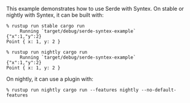 This example demonstrates how to use Serde with Syntex. On stable or nightly
with Syntex, it can be built with:

```
% rustup run stable cargo run
     Running `target/debug/serde-syntex-example`
{"x":1,"y":2}
Point { x: 1, y: 2 }

% rustup run nightly cargo run
     Running `target/debug/serde-syntex-example`
{"x":1,"y":2}
Point { x: 1, y: 2 }
```

On nightly, it can use a plugin with:

```
% rustup run nightly cargo run --features nightly --no-default-features
```
